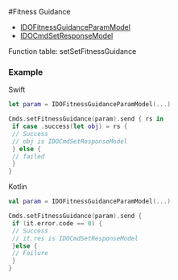 #Fitness Guidance
* [IDOFitnessGuidanceParamModel](../model/IDOFitnessGuidanceParamModel.md)
* [IDOCmdSetResponseModel](../model/IDOCmdSetResponseModel.md)

Function table: setSetFitnessGuidance

 ### Example 

Swift
```swift
let param = IDOFitnessGuidanceParamModel(...)

Cmds.setFitnessGuidance(param).send { rs in
 if case .success(let obj) = rs {
 // Success
 // obj is IDOCmdSetResponseModel
 } else {
 // failed
 }
}
```

Kotlin
```kotlin
val param = IDOFitnessGuidanceParamModel(...)

Cmds.setFitnessGuidance(param).send {
 if (it.error.code == 0) {
 // Success
 // it.res is IDOCmdSetResponseModel
 }else {
 // Failure
 }
}
```
